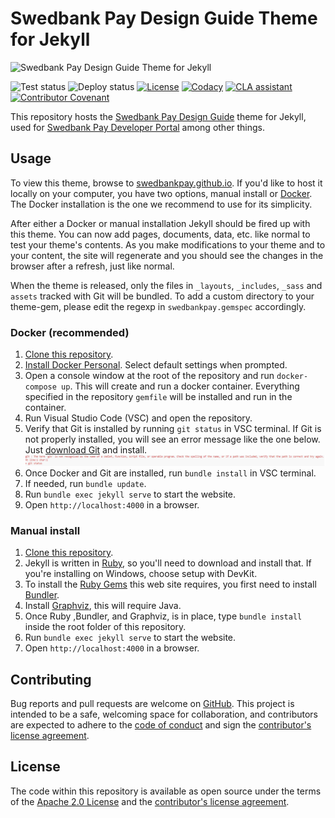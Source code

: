 # Swedbank Pay Design Guide Theme for Jekyll

![Swedbank Pay Design Guide Theme for Jekyll][opengraph-image]

![Test status][test-badge]
![Deploy status][deploy-badge]
[![License][license-badge]][license]
[![Codacy][codacy-badge]][codacy]
[![CLA assistant][cla-badge]][cla]
[![Contributor Covenant][coc-badge]][coc]

This repository hosts the [Swedbank Pay Design Guide][design-guide] theme for
Jekyll, used for [Swedbank Pay Developer Portal][developer-portal] among other
things.

## Usage

To view this theme, browse to [swedbankpay.github.io][swedbankpay]. If you'd
like to host it locally on your computer, you have two options, manual install
or [Docker][docker].
The Docker installation is the one we recommend to use for its simplicity.

After either a Docker or manual installation Jekyll should be fired up with this theme. You can now add pages, documents,
data, etc. like normal to test your theme's contents. As you make modifications to your theme and to your content, the site will regenerate and you should see
the changes in the browser after a refresh, just like normal.

When the theme is released, only the files in `_layouts`, `_includes`, `_sass` and `assets` tracked with Git will be bundled. To add a custom directory to your
theme-gem, please edit the regexp in `swedbankpay.gemspec` accordingly.


### Docker (recommended)

1.  [Clone this repository][clone].
2.  [Install Docker Personal][docker]. Select default settings when prompted.
3.  Open a console window at the root of the repository and run `docker-compose up`. This will create and run a docker container.
    Everything specified in the repository `gemfile` will be installed and run in the container.
5.  Run Visual Studio Code (VSC) and open the repository.
6.  Verify that Git is installed by running `git status` in VSC terminal.
   If Git is not properly installed, you will see an error message like the one below. Just [download Git][git] and install.
   ![Alt text](image.png)
7.  Once Docker and Git are installed, run `bundle install` in VSC terminal.
8.  If needed, run `bundle update`.
9.  Run `bundle exec jekyll serve` to start the website.
10. Open `http://localhost:4000` in a browser.
   

### Manual install

1.  [Clone this repository][clone].
2.  Jekyll is written in [Ruby][ruby], so you'll need to download and install
    that. If you're installing on Windows, choose setup with DevKit.
3.  To install the [Ruby Gems][gems] this web site requires, you first need to
    install [Bundler][bundler].
4.  Install [Graphviz][graphviz], this will require Java.
5.  Once Ruby ,Bundler, and Graphviz, is in place, type `bundle install` inside the root
    folder of this repository.
6.  Run `bundle exec jekyll serve` to start the website.
7.  Open `http://localhost:4000` in a browser.


## Contributing

Bug reports and pull requests are welcome on [GitHub][github]. This project is
intended to be a safe, welcoming space for collaboration, and contributors are
expected to adhere to the [code of conduct][coc] and sign the
[contributor's license agreement][cla].

## License

The code within this repository is available as open source under the terms of
the [Apache 2.0 License][license] and the [contributor's license
agreement][cla].

[bundler]:              <https://bundler.io/>
[cla-badge]:            <https://cla-assistant.io/readme/badge/SwedbankPay/swedbank-pay-design-guide-jekyll-theme>
[cla]:                  <https://cla-assistant.io/SwedbankPay/swedbank-pay-design-guide-jekyll-theme>
[clone]:                <https://help.github.com/articles/cloning-a-repository/>
[coc-badge]:            <https://img.shields.io/badge/Contributor%20Covenant-v2.0%20adopted-ff69b4.svg>
[coc]:                  <./CODE_OF_CONDUCT.md>
[codacy-badge]:         <https://app.codacy.com/project/badge/Grade/30ebfb7d531a488484e87dd428034af7>
[codacy]:               <https://www.codacy.com/gh/SwedbankPay/swedbank-pay-design-guide-jekyll-theme/dashboard?utm_source=github.com&amp;utm_medium=referral&amp;utm_content=SwedbankPay/swedbank-pay-design-guide-jekyll-theme&amp;utm_campaign=Badge_Grade>
[deploy-badge]:         <https://github.com/SwedbankPay/swedbank-pay-design-guide-jekyll-theme/workflows/Deploy/badge.svg>
[design-guide]:         <https://design.swedbankpay.com/>
[developer-portal]:     <https://developer.swedbankpay.com/>
[docker]:               <https://www.docker.com/>
[gems]:                 <https://rubygems.org/>
[git]:                  <https://git-scm.com/downloads>
[github]:               <https://github.com/SwedbankPay/swedbank-pay-design-guide-jekyll-theme>
[graphviz]:             <https://graphviz.org/download/>
[license-badge]:        https://img.shields.io/github/license/SwedbankPay/swedbank-pay-design-guide-jekyll-theme
[license]:              <https://opensource.org/licenses/MIT>
[liquid]:               <https://jekyllrb.com/docs/liquid/>
[opengraph-image]:      <https://repository-images.githubusercontent.com/209270355/36818080-53ee-11ea-896c-082addb851a6>
[ruby]:                 <https://www.ruby-lang.org/en/>
[swedbankpay]:          <https://swedbankpay.github.io/swedbank-pay-design-guide-jekyll-theme/>
[test-badge]:           <https://github.com/SwedbankPay/swedbank-pay-design-guide-jekyll-theme/workflows/Test/badge.svg>
[vsc-ruler]:            <https://stackoverflow.com/questions/29968499/vertical-rulers-in-visual-studio-code>

